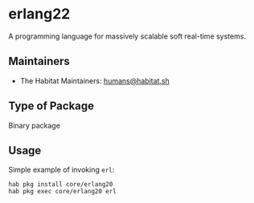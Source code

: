 # erlang22

A programming language for massively scalable soft real-time systems.

## Maintainers

* The Habitat Maintainers: <humans@habitat.sh>

## Type of Package

Binary package

## Usage

Simple example of invoking `erl`:

```
hab pkg install core/erlang20
hab pkg exec core/erlang20 erl
```
